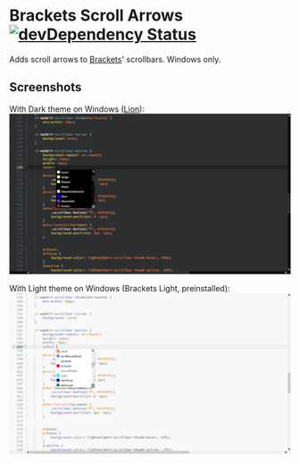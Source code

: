 # Brackets Scroll Arrows [![devDependency Status](https://david-dm.org/MarcelGerber/brackets-scroll-arrows/dev-status.svg)](https://david-dm.org/MarcelGerber/brackets-scroll-arrows#info=devDependencies)
Adds scroll arrows to [Brackets](http://brackets.io)' scrollbars. Windows only.

## Screenshots
With Dark theme on Windows ([Lion](https://github.com/Brackets-Themes/Lion)):
![Screenshot with dark theme](img/screenshot-win-dark.png)

With Light theme on Windows (Brackets Light, preinstalled):
![Screenshot with light theme](img/screenshot-win-light.png)
